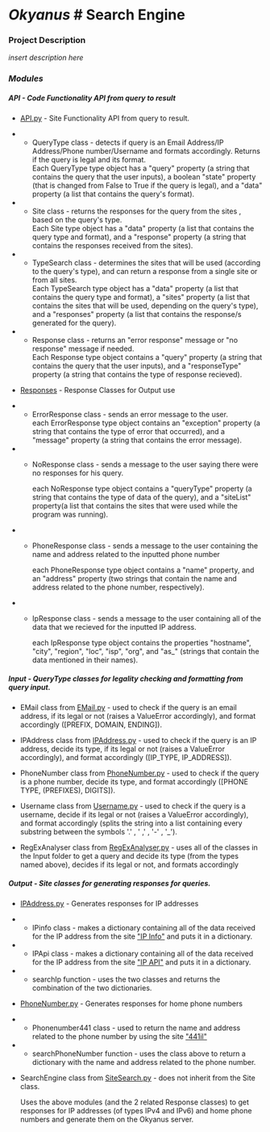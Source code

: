 # ___Okyanus___ # Search Engine

### Project Description

_insert description here_

### *Modules*

##### API - Code Functionality API from query to result

- [API.py](API/API.py) - Site Functionality API from query to result.
  

- - QueryType class - detects if query is an Email Address/IP Address/Phone number/Username and formats accordingly.
      Returns if the query is legal and its format.  
      Each QueryType type object has a "query" property (a string that contains the query that the user inputs), a
      boolean "state" property (that is changed from False to True if the query is legal), and a "data" property (a list
      that contains the query's format).


- - Site class - returns the responses for the query from the sites , based on the query's type.  
      Each Site type object has a "data" property (a list that contains the query type and format), and a "response"
      property (a string that contains the responses received from the sites).
    

- - TypeSearch class - determines the sites that will be used (according to the query's type), and can return a
      response from a single site or from all sites.  
      Each TypeSearch type object has a "data" property (a list that contains the query type and format), a "sites"
      property (a list that contains the sites that will be used, depending on the query's type), and a "responses"
      property (a list that contains the response/s generated for the query).
    

- - Response class - returns an "error response" message or "no response" message if needed.  
      Each Response type object contains a "query" property (a string that contains the query that the user inputs), and a "responseType" property (a string that contains the type of response recieved).


- [Responses](API/Responses.py) - Response Classes for Output use
  

- - ErrorResponse class - sends an error message to the user.  
      each ErrorResponse type object contains an "exception" property (a string that contains the type of error that occurred), and a "message" property (a string that contains the error message).


- - NoResponse class - sends a message to the user saying there were no responses for his query. 
      
      each NoResponse type object contains a "queryType" property (a string that contains the type of data of the query), and a "siteList" property(a list that contains the sites that were used while the
      program was running).
    

- - PhoneResponse class - sends a message to the user containing the name and address related to the inputted phone number 
      
      each PhoneResponse type object contains a "name" property, and an "address" property (two strings that contain the name and address related to the phone number, respectively).
    

- - IpResponse class - sends a message to the user containing all of the data that we recieved for the inputted IP address.
      
      each IpResponse type object contains the properties "hostname", "city", "region", "loc", "isp", "org", and "as_" (strings that contain the data mentioned in their names).
     

##### Input - QueryType classes for legality checking and formatting from query input.
- EMail class from [EMail.py](Input/EMail.py) - used to check if the query is an email address, if its legal or not (raises a ValueError accordingly), and format accordingly (\[PREFIX, DOMAIN, ENDING]).


- IPAddress class from [IPAddress.py](Input/IPAddress.py) - used to check if the query is an IP address, decide its type, if its legal or not (raises a ValueError accordingly), and format accordingly (\[IP_TYPE, IP_ADDRESS]).


- PhoneNumber class from [PhoneNumber.py](Input/PhoneNumber.py) - used to check if the query is a phone number, decide its type, and format accordingly (\[PHONE TYPE, (PREFIXES), DIGITS]).


- Username class from [Username.py](Input/Username.py) - used to check if the query is a username, decide if its legal or not (raises a ValueError accordingly), and format accordingly (splits the string into a list containing every substring between the symbols '.' , ' ,' , '-' , '_').


- RegExAnalyser class from [RegExAnalyser.py](Input/RegExAnalyzer.py) - uses all of the classes in the Input folder to get a query and decide its type (from the types named above), decides if its legal or not, and formats accordingly

##### Output - Site classes for generating responses for queries.
- [IPAddress.py](Output/IPAddress.py) - Generates responses for IP addresses
- - IPinfo class - makes a dictionary containing all of the data received for the IP address from the site ["IP Info"](https://ipinfo.io/) and puts it in a dictionary.
    
- - IPApi class - makes a dictionary containing all of the data received for the IP address from the site ["IP API"](https://ip-api.com/) and puts it in a dictionary.
    
- - searchIp function - uses the two classes and returns the combination of the two dictionaries.
    
    
- [PhoneNumber.py](Output/PhoneNumber.py) - Generates responses for home phone numbers
- - Phonenumber441 class - used to return the name and address related to the phone number by using the site ["441il"](https://441il.com/)
    
- - searchPhoneNumber function - uses the class above to return a dictionary with the name and address related to the phone number.
    

- SearchEngine class from [SiteSearch.py](Output/SiteSearch.py) - does not inherit from the Site class.

    Uses the above modules (and the 2 related Response classes) to get responses for IP addresses (of types IPv4 and IPv6) and home phone numbers and generate them on the Okyanus server.


